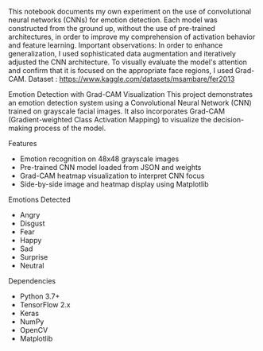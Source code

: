 This notebook documents my own experiment on the use of convolutional neural networks (CNNs) for emotion detection. 
Each model was constructed from the ground up, without the use of pre-trained architectures, in order to improve my comprehension of activation behavior and feature learning.
Important observations: In order to enhance generalization, I used sophisticated data augmentation and iteratively adjusted the CNN architecture. 
To visually evaluate the model's attention and confirm that it is focused on the appropriate face regions, I used Grad-CAM.
Dataset : https://www.kaggle.com/datasets/msambare/fer2013

Emotion Detection with Grad-CAM Visualization 
This project demonstrates an emotion detection system using a Convolutional Neural Network (CNN) trained on grayscale facial images. It also incorporates Grad-CAM (Gradient-weighted Class Activation Mapping) to visualize the decision-making process of the model.

 Features
- Emotion recognition on 48x48 grayscale images
- Pre-trained CNN model loaded from JSON and weights
- Grad-CAM heatmap visualization to interpret CNN focus
- Side-by-side image and heatmap display using Matplotlib

Emotions Detected
- Angry
- Disgust
- Fear
- Happy
- Sad
- Surprise
- Neutral

Dependencies
- Python 3.7+
- TensorFlow 2.x
- Keras
- NumPy
- OpenCV
- Matplotlib

